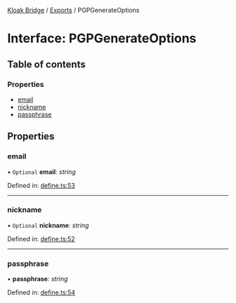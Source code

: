 [Kloak Bridge](../README.md) / [Exports](../modules.md) / PGPGenerateOptions

# Interface: PGPGenerateOptions

## Table of contents

### Properties

- [email](pgpgenerateoptions.md#email)
- [nickname](pgpgenerateoptions.md#nickname)
- [passphrase](pgpgenerateoptions.md#passphrase)

## Properties

### email

• `Optional` **email**: *string*

Defined in: [define.ts:53](https://github.com/CoNET-project/kloak-bridge/blob/e8c6fc3/src/define.ts#L53)

___

### nickname

• `Optional` **nickname**: *string*

Defined in: [define.ts:52](https://github.com/CoNET-project/kloak-bridge/blob/e8c6fc3/src/define.ts#L52)

___

### passphrase

• **passphrase**: *string*

Defined in: [define.ts:54](https://github.com/CoNET-project/kloak-bridge/blob/e8c6fc3/src/define.ts#L54)
